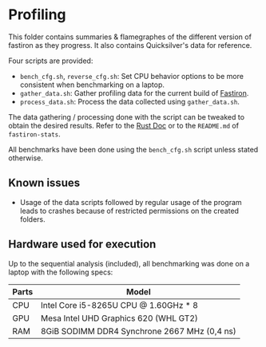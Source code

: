 # Profiling

This folder contains summaries & flamegraphes of the different version of 
fastiron as they progress. It also contains Quicksilver's data for reference. 

Four scripts are provided:

- `bench_cfg.sh`, `reverse_cfg.sh`: Set CPU behavior options to be more consistent 
  when benchmarking on a laptop.
- `gather_data.sh`: Gather profiling data for the current build of [Fastiron][1]. 
- `process_data.sh`: Process the data collected using `gather_data.sh`.

The data gathering / processing done with the script can be tweaked to obtain the desired results. 
Refer to the [Rust Doc][2] or to the `README.md` of `fastiron-stats`.

All benchmarks have been done using the `bench_cfg.sh` script unless stated otherwise.

## Known issues

- Usage of the data scripts followed by regular usage of the program leads to crashes 
  because of restricted permissions on the created folders.

## Hardware used for execution

Up to the sequential analysis (included), all benchmarking was done on a laptop with the following specs:

| Parts | Model |
|-------|-------|
| CPU   | Intel Core i5-8265U CPU @ 1.60GHz * 8 |
| GPU   | Mesa Intel UHD Graphics 620 (WHL GT2) |
| RAM   | 8GiB SODIMM DDR4 Synchrone 2667 MHz (0,4 ns) |


[1]: https://github.com/cea-hpc/fastiron
[2]: https://cea-hpc.github.io/fastiron/fastiron_stats/